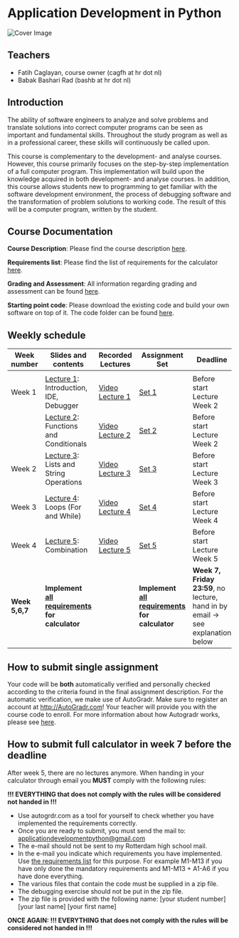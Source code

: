 Application Development in Python
====================

![Cover Image](docs/img/cover.jpg)

Teachers
-----------------

* Fatih Caglayan, course owner (cagfh at hr dot nl)
* Babak Bashari Rad (bashb at hr dot nl)

Introduction
------------

The ability of software engineers to analyze and solve problems and translate solutions into correct computer programs can be seen as important and fundamental skills. Throughout the study program as well as in a professional career, these skills will continuously be called upon.

This course is complementary to the development- and analyse courses. However, this course primarily focuses on the step-by-step implementation of a full computer program. This implementation will build upon the knowledge acquired in both development- and analyse courses. In addition, this course allows students new to programming to get familiar with the software development environment, the process of debugging software and the transformation of problem solutions to working code. The result of this will be a computer program, written by the student.

Course Documentation
--------------------

**Course Description**: Please find the course description [here](docs/course-description.md).

**Requirements list**: Please find the list of requirements for the calculator [here](docs/list-of-requirements.md).

**Grading and Assessment**: All information regarding grading and assessment can be found [here](docs/grading-and-assessment.md).

**Starting point code**: Please download the existing code and build your own software on top of it. The code folder can be found [here](/code).


Weekly schedule
-------------

| Week number | Slides and contents                                                                 | Recorded Lectures                                                               | Assignment Set                                                       | Deadline                    |
|-------------|-------------------------------------------------------------------------------------|---------------------------------------------------------------------------------|-------------------------------------------------------------------------|-----------------------------|
|             |                                                                                     |                                                                                 |                                                                         |                             |
| Week 1      | [Lecture 1](/presentations/Application%20Development%20in%20Python%20-%20Lecture%201.pdf): Introduction, IDE, Debugger | [Video Lecture 1](https://drive.google.com/open?id=1eaWlJD7hCS7ECtSA18ErLaZIVygudji6) | [Set 1](assignments/set1.md)                                            | Before start Lecture Week 2 |
|             | [Lecture 2](/presentations/Application%20Development%20in%20Python%20-%20Lecture%202.pdf): Functions and Conditionals  | [Video Lecture 2](https://drive.google.com/open?id=1pLewvwRFihbKsAdhgj_A1dlB9YFW6fno) | [Set 2](assignments/set2.md)                                            | Before start Lecture Week 2 |
| Week 2      | [Lecture 3](/presentations/Application%20Development%20in%20Python%20-%20Lecture%203.pdf): Lists and String Operations | [Video Lecture 3](https://drive.google.com/open?id=1AKG8HC0TA0oSWA8ioGPEgTtFze0cWBHV) | [Set 3](assignments/set3.md)                                            | Before start Lecture Week 3 |
| Week 3      | [Lecture 4](/presentations/Application%20Development%20in%20Python%20-%20Lecture%204.pdf): Loops (For and While)       | [Video Lecture 4](https://drive.google.com/open?id=1w4jgWp_mGPq6Tn1QKaf-F4XI2GvKgwMS) | [Set 4](assignments/set4.md)                                            | Before start Lecture Week 4 |
| Week 4      | [Lecture 5](/presentations/Application%20Development%20in%20Python%20-%20Lecture%205.pdf): Combination                 | [Video Lecture 5](https://drive.google.com/open?id=1RAp4WgKRKCD_VJswR6oRs9zyhb1Nzz7_) | [Set 5](assignments/set5.md)                                            | Before start Lecture Week 5 |
| **Week 5,6,7**  | **Implement [all requirements](docs/list-of-requirements.md) for calculator** |  | **Implement [all requirements](docs/list-of-requirements.md) for calculator** | **Week 7, Friday 23:59**, no lecture, hand in by email -> see explanation below |


How to submit single assignment
---------------------------------

Your code will be **both** automatically verified and personally checked according to the criteria found in the final assignment description. For the automatic verification, we make use of AutoGradr. Make sure to register an account at <http://AutoGradr.com>! Your teacher will provide you with the course code to enroll. For more information about how Autogradr works, please see [here](docs/autogradr.md).


How to submit full calculator in week 7 before the deadline
-------------------------------------------------------------

After week 5, there are no lectures anymore. When handing in your calculator through email you **MUST** comply with the following rules:

**!!! EVERYTHING that does not comply with the rules will be considered not handed in !!!**
- Use autogrdr.com as a tool for yourself to check whether you have implemented the requirements correctly.
- Once you are ready to submit, you must send the mail to: applicationdevelopmentpython@gmail.com
- The e-mail should not be sent to my Rotterdam high school mail.
- In the e-mail you indicate which requirements you have implemented. Use [the requirements list](docs/list-of-requirements.md) for this purpose. For example M1-M13 if you have only done the mandatory requirements and M1-M13 + A1-A6 if you have done everything.
- The various files that contain the code must be supplied in a zip file.
- The debugging exercise should not be put in the zip file.
- The zip file is provided with the following name: [your student number] [your last name] [your first name]

**ONCE AGAIN: !!! EVERYTHING that does not comply with the rules will be considered not handed in !!!**
